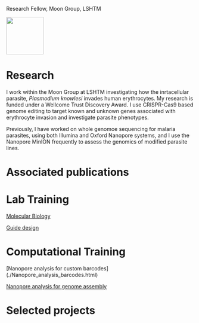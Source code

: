 <!--# amyibrahim.github.io -->
<!-- This is commented out. -->
Research Fellow, Moon Group, LSHTM

<img src="https://github.com/amyibrahim/amyibrahim.github.io/assets/35772608/06aaf2af-f043-4a38-9f15-b09080f91576" width="100" height="100">


# Research

I work within the Moon Group at LSHTM investigating how the inrtacellular parasite, _Plasmodium knowlesi_ invades human erythrocytes. My research is funded under a Wellcome Trust Discovery Award. I use CRISPR-Cas9 based genome editing to target known and unknown genes associated with erythrocyte invasion and investigate parasite phenotypes. 

Previously, I have worked on whole genomoe sequencing for malaria parasites, using both Illumina and Oxford Nanopore systems, and I use the Nanopore MinION frequently to assess the genomics of modified parasite lines.

# Associated publications

# Lab Training
[Molecular Biology](./Molecular_biology.html) 

[Guide design](./Guides.html) 

# Computational Training

[Nanopore analysis for custom barcodes] (./Nanopore_analysis_barcodes.html) 

[Nanopore analysis for genome assembly](https://amyibrahim.github.io/Nanopore_analysis_genome_assembly.html/)


# Selected projects

